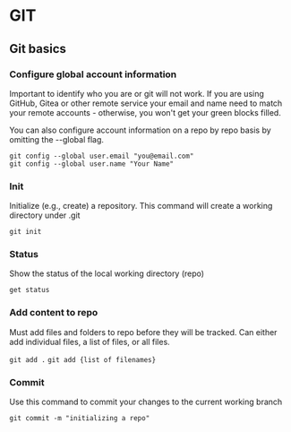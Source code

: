 # GIT

## Git basics

### Configure global account information

Important to identify who you are or git will not work. If you are using GitHub, Gitea or other remote service your email and name need to match your remote accounts - otherwise, you won't get your green blocks filled.

You can also configure account information on a repo by repo basis by omitting the --global flag.

```
git config --global user.email "you@email.com"
git config --global user.name "Your Name"
```

### Init

Initialize (e.g., create) a repository. This command will create a working directory under .git

`git init`

### Status

Show the status of the local working directory (repo)

`get status`

### Add content to repo

Must add files and folders to repo before they will be tracked. Can either add individual files, a list of files, or all files.

`git add .`
`git add {list of filenames}`

### Commit

Use this command to commit your changes to the current working branch

`git commit -m "initializing a repo"`


